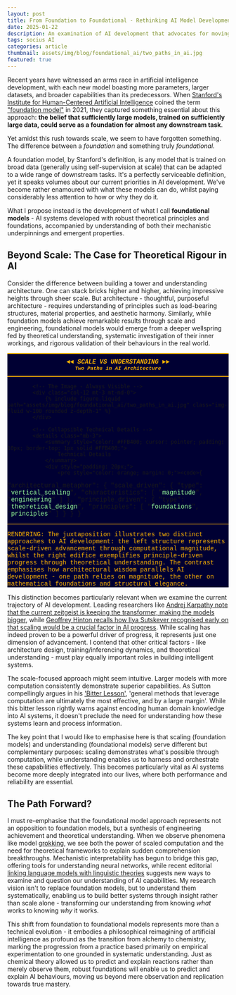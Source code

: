 ```yaml
---
layout: post
title: From Foundation to Foundational - Rethinking AI Model Development
date: 2025-01-22
description: An examination of AI development that advocates for moving beyond mere scaling to embrace theoretical understanding
tags: socius AI
categories: article
thumbnail: assets/img/blog/foundational_ai/two_paths_in_ai.jpg
featured: true
---
```


Recent years have witnessed an arms race in artificial intelligence development, with each new model boasting more parameters, larger datasets, and broader capabilities than its predecessors. When [Stanford's Institute for Human-Centered Artificial Intelligence](https://hai.stanford.edu/) coined the term ["foundation model"](https://arxiv.org/abs/2108.07258) in 2021, they captured something essential about this approach: **the belief that sufficiently large models, trained on sufficiently large data, could serve as a foundation for almost any downstream task**.

Yet amidst this rush towards scale, we seem to have forgotten something. The difference between a _foundation_ and something truly _foundational_.

A foundation model, by Stanford's definition, is any model that is trained on broad data (generally using self-supervision at scale) that can be adapted to a wide range of downstream tasks. It's a perfectly serviceable definition, yet it speaks volumes about our current priorities in AI development. We've become rather enamoured with what these models can do, whilst paying considerably less attention to how or why they do it.

What I propose instead is the development of what I call **foundational models** - AI systems developed with robust theoretical principles and foundations, accompanied by understanding of both their mechanistic underpinnings and emergent properties.

## Beyond Scale: The Case for Theoretical Rigour in AI

Consider the difference between building a tower and understanding architecture. One can stack bricks higher and higher, achieving impressive heights through sheer scale. But architecture - thoughtful, purposeful architecture - requires understanding of principles such as load-bearing structures, material properties, and aesthetic harmony. Similarly, while foundation models achieve remarkable results through scale and engineering, foundational models would emerge from a deeper wellspring fed by theoretical understanding, systematic investigation of their inner workings, and rigorous validation of their behaviours in the real world.

<div class="row mt-3">
    <div class="col-12">
        <div style="font-family: 'Courier New', monospace; padding: 0; background-color: #000033;">
            <!-- Header Bar - Always Visible -->
            <div style="border-top: 2px solid #FFB400; border-bottom: 2px solid #FFB400; padding: 10px 0; margin-bottom: 15px; text-align: center;">
                <h5 style="color: #FFB400; margin: 0;">
                    ◄◄ SCALE VS UNDERSTANDING ►►<br/>
                    <small>Two Paths in AI Architecture</small>
                </h5>
            </div>
            
            <!-- The Image - Always Visible -->
            <div class="col-12 mt-3 mt-md-0">
                {% include figure.liquid path="assets/img/blog/foundational_ai/two_paths_in_ai.jpg" class="img-fluid w-100 rounded z-depth-1" %}
            </div>

            <!-- Collapsible Technical Details -->
            <details class="mb-3">
                <summary style="color: #FFB400; cursor: pointer; padding: 10px; border-top: 1px solid #FFB400;">
                    Technical Details
                </summary>
                <div style="padding: 20px;">
                    <pre style="color: orange; margin: 0;"><code>{

"architectural_metaphor": {
"scale_driven": {
"type": "<span style="color: #99FF99;">vertical_scaling</span>",
"characteristics": [
"<span style="color: #99FF99;">magnitude</span>",
"<span style="color: #99FF99;">engineering</span>"
]
},
"principle_driven": {
"type": "<span style="color: #99FF99;">theoretical_design</span>",
"principles": [
"<span style="color: #99FF99;">foundations</span>",
"<span style="color: #99FF99;">principles</span>"
]
}
}
}</code></pre>

<div style="border-top: 1px solid #FFB400; margin-top: 15px; padding-top: 15px; color: #FFB400;">
RENDERING: The juxtaposition illustrates two distinct approaches to AI development: the left structure represents scale-driven advancement through computational magnitude, whilst the right edifice exemplifies principle-driven progress through theoretical understanding. The contrast emphasises how architectural wisdom parallels AI development - one path relies on magnitude, the other on mathematical foundations and structural elegance.
</div>
</div>
</details>
</div>
</div>

</div>

This distinction becomes particularly relevant when we examine the current trajectory of AI development. Leading researchers like [Andrej Karpathy note that the current zeitgeist is keeping the transformer, making the models bigger](https://www.youtube.com/watch?v=9uw3F6rndnA), while [Geoffrey Hinton recalls how Ilya Sutskever recognised early on that scaling would be a crucial factor in AI progress](https://www.youtube.com/watch?v=n4IQOBka8bc). While scaling has indeed proven to be a powerful driver of progress, it represents just one dimension of advancement. I contend that other critical factors - like architecture design, training/inferencing dynamics, and theoretical understanding - must play equally important roles in building intelligent systems.

The scale-focused approach might seem intuitive. Larger models with more computation consistently demonstrate superior capabilities. As Sutton compellingly argues in his ['Bitter Lesson'](http://www.incompleteideas.net/IncIdeas/BitterLesson.html), 'general methods that leverage computation are ultimately the most effective, and by a large margin'. While this bitter lesson rightly warns against encoding human domain knowledge into AI systems, it doesn't preclude the need for understanding how these systems learn and process information.

The key point that I would like to emphasise here is that scaling (foundation models) and understanding (foundational models) serve different but complementary purposes: scaling demonstrates what's possible through computation, while understanding enables us to harness and orchestrate these capabilities effectively. This becomes particularly vital as AI systems become more deeply integrated into our lives, where both performance and reliability are essential.

## The Path Forward?

I must re-emphasise that the foundational model approach represents not an opposition to foundation models, but a synthesis of engineering achievement and theoretical understanding. When we observe phenomena like model [grokking](https://arxiv.org/abs/2201.02177), we see both the power of scaled computation and the need for theoretical frameworks to explain sudden comprehension breakthroughs. Mechanistic interpretability has begun to bridge this gap, offering tools for understanding neural networks, while recent editorial [linking language models with linguistic theories](https://www.nature.com/articles/s42256-023-00703-8) suggests new ways to examine and question our understanding of AI capabilities. My research vision isn't to replace foundation models, but to understand them systematically, enabling us to build better systems through insight rather than scale alone - transforming our understanding from knowing _what_ works to knowing _why_ it works.

This shift from foundation to foundational models represents more than a technical evolution - it embodies a philosophical reimagining of artificial intelligence as profound as the transition from alchemy to chemistry, marking the progression from a practice based primarily on empirical experimentation to one grounded in systematic understanding. Just as chemical theory allowed us to predict and explain reactions rather than merely observe them, robust foundations will enable us to predict and explain AI behaviours, moving us beyond mere observation and replication towards true mastery.
